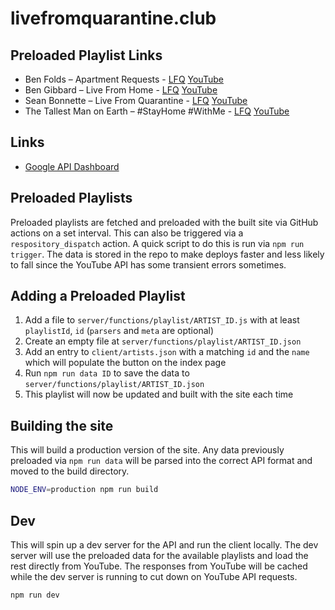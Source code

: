 # livefromquarantine.club

## Preloaded Playlist Links

- Ben Folds – Apartment Requests - [LFQ](https://livefromquarantine.club/benfolds) [YouTube](https://www.youtube.com/playlist?list=PLG507gy2-Kp8Vj66jnxn1AA0XFr1L_QXy)
- Ben Gibbard – Live From Home - [LFQ](https://livefromquarantine.club/bengibbard) [YouTube](https://www.youtube.com/playlist?list=PLVuKHi9v2Rn6WytY_26KfgO2F2yp4Gqgv)
- Sean Bonnette – Live From Quarantine - [LFQ](https://livefromquarantine.club/seanbonnette) [YouTube](https://www.youtube.com/playlist?list=PLRSI_QNxGZ2lZP141po9tLGpLqM6ciuP1)
- The Tallest Man on Earth – #StayHome #WithMe - [LFQ](https://livefromquarantine.club/tmoe) [YouTube](https://www.youtube.com/playlist?list=PLsqIAvvqdduhw1f7RVxdcCmaCm5Zy7Osc)

## Links

- [Google API Dashboard](https://console.developers.google.com/apis/credentials?project=livefromquarantine)

## Preloaded Playlists

Preloaded playlists are fetched and preloaded with the built site via GitHub actions on a set interval. This can also be triggered via a `respository_dispatch` action. A quick script to do this is run via `npm run trigger`. The data is stored in the repo to make deploys faster and less likely to fall since the YouTube API has some transient errors sometimes.

## Adding a Preloaded Playlist

1. Add a file to `server/functions/playlist/ARTIST_ID.js` with at least `playlistId`, `id` (`parsers` and `meta` are optional)
1. Create an empty file at `server/functions/playlist/ARTIST_ID.json`
2. Add an entry to `client/artists.json` with a matching `id` and the `name` which will populate the button on the index page
3. Run `npm run data ID` to save the data to `server/functions/playlist/ARTIST_ID.json`
4. This playlist will now be updated and built with the site each time

## Building the site

This will build a production version of the site. Any data previously preloaded via `npm run data` will be parsed into the correct API format and moved to the build directory.

```sh
NODE_ENV=production npm run build
```

## Dev

This will spin up a dev server for the API and run the client locally. The dev server will use the preloaded data for the available playlists and load the rest directly from YouTube. The responses from YouTube will be cached while the dev server is running to cut down on YouTube API requests.

```sh
npm run dev
```
